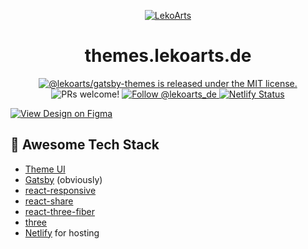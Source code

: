 <p align="center">
  <a href="https://themes.lekoarts.de">
    <img alt="LekoArts" src="https://img.lekoarts.de/gatsby/gatsby-themes-by-lekoarts.svg" />
  </a>
</p>
<h1 align="center">
  themes.lekoarts.de
</h1>

<p align="center">
  <a href="https://github.com/LekoArts/gatsby-themes/blob/master/LICENSE">
    <img src="https://img.shields.io/badge/license-MIT-blue.svg" alt="@lekoarts/gatsby-themes is released under the MIT license." />
  </a>
  <img src="https://img.shields.io/badge/PRs-welcome-brightgreen.svg" alt="PRs welcome!" />
  <a href="https://twitter.com/intent/follow?screen_name=lekoarts_de">
    <img src="https://img.shields.io/twitter/follow/lekoarts_de.svg?label=Follow%20@lekoarts_de" alt="Follow @lekoarts_de" />
  </a>
  <a href="https://app.netlify.com/sites/gatsby-themes-by-lekoarts/deploys">
      <img src="https://api.netlify.com/api/v1/badges/4cdd4d69-0aa6-4f52-8c35-920842d12938/deploy-status" alt="Netlify Status" />
    </a>
</p>

[![View Design on Figma](https://img.lekoarts.de/gatsby/view_design.svg)](https://www.figma.com/file/Dmmvz9AkTAT5HPVvWbgGlJsK/themes.lekoarts.de?node-id=5%3A63)

## 🎉 Awesome Tech Stack

- [Theme UI](https://theme-ui.com/)
- [Gatsby](https://www.gatsbyjs.org/) (obviously)
- [react-responsive](https://github.com/contra/react-responsive)
- [react-share](https://github.com/nygardk/react-share)
- [react-three-fiber](https://github.com/drcmda/react-three-fiber)
- [three](http://threejs.org)
- [Netlify](http://netlify.com) for hosting
